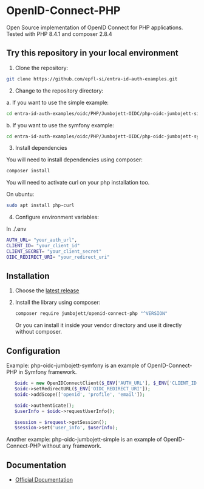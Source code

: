 # OpenID-Connect-PHP

Open Source implementation of OpenID Connect for PHP applications.
Tested with PHP 8.4.1 and composer 2.8.4

## Try this repository in your local environment

1. Clone the repository:

```bash
git clone https://github.com/epfl-si/entra-id-auth-examples.git
```

2. Change to the repository directory:

a. If you want to use the simple example:

```bash
cd entra-id-auth-examples/oidc/PHP/Jumbojett-OIDC/php-oidc-jumbojett-simple
```

b. If you want to use the symfony example:

```bash
cd entra-id-auth-examples/oidc/PHP/Jumbojett-OIDC/php-oidc-jumbojett-symfony
```

3. Install dependencies

You will need to install dependencies using composer:

```bash
composer install
```

You will need to activate curl on your php installation too.

On ubuntu:

```bash
sudo apt install php-curl
```

4. Configure environment variables:

In ./.env

```bash
AUTH_URL= "your_auth_url",
CLIENT_ID= "your_client_id"
CLIENT_SECRET= "your_client_secret"
OIDC_REDIRECT_URI= "your_redirect_uri"
```

## Installation

1. Choose the [latest release](https://github.com/jumbojett/OpenID-Connect-PHP/releases)
2. Install the library using composer:

   ```bash
   composer require jumbojett/openid-connect-php "^VERSION"
   ```

   Or you can install it inside your vendor directory and use it directly without composer.

## Configuration

Example: php-oidc-jumbojett-symfony is an example of OpenID-Connect-PHP
in Symfony framework.

```php
   $oidc = new OpenIDConnectClient($_ENV['AUTH_URL'], $_ENV['CLIENT_ID'], $_ENV['CLIENT_SECRET']);
   $oidc->setRedirectURL($_ENV['OIDC_REDIRECT_URI']);
   $oidc->addScope(['openid', 'profile', 'email']);

   $oidc->authenticate();
   $userInfo = $oidc->requestUserInfo();

   $session = $request->getSession();
   $session->set('user_info', $userInfo);
```

Another example: php-oidc-jumbojett-simple is an example of
OpenID-Connect-PHP without any framework.

## Documentation

- [Official Documentation](https://github.com/jumbojett/OpenID-Connect-PHP/)
